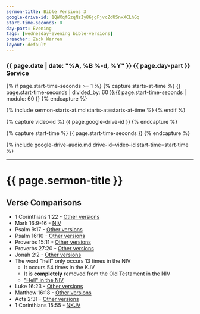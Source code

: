 ```yaml
---
sermon-title: Bible Versions 3
google-drive-id: 1QWXqfGzqNzIy86jgFjvcZdUSnxXCLhGq
start-time-seconds: 0
day-part: Evening
tags: [wednesday-evening bible-versions]
preacher: Zack Warren
layout: default
---
```


### {{ page.date | date: "%A, %B %-d, %Y" }} {{ page.day-part }} Service

{% if page.start-time-seconds >= 1 %}
{% capture starts-at-time %}
{{ page.start-time-seconds | divided_by: 60 }}:{{ page.start-time-seconds | modulo: 60 }}
{% endcapture %}

{% include sermon-starts-at.md starts-at=starts-at-time %}
{% endif %}

{% capture video-id %}
{{ page.google-drive-id }}
{% endcapture %}

{% capture start-time %}
{{ page.start-time-seconds }}
{% endcapture %}

{% include google-drive-audio.md drive-id=video-id start-time=start-time %}

***

# {{ page.sermon-title }}

## Verse Comparisons

- 1 Corinthians 1:22 - [Other versions](https://www.biblegateway.com/verse/en/1%20Corinthians%201:22)
- Mark 16:9-16 - [NIV](https://www.biblegateway.com/passage/?search=mark%2016%3A9-16&version=KJV;NIV)
- Psalm 9:17 - [Other versions](https://www.biblegateway.com/verse/en/Psalm%209:17)
- Psalm 16:10 - [Other versions](https://www.biblegateway.com/verse/en/Psalm%2016:10)
- Proverbs 15:11 - [Other versions](https://www.biblegateway.com/verse/en/Proverbs%2015:11)
- Proverbs 27:20 - [Other versions](https://www.biblegateway.com/verse/en/Proverbs%2027:20)
- Jonah 2:2 - [Other versions](https://www.biblegateway.com/verse/en/Jonah%202:2)
- The word "hell" only occurs 13 times in the NIV
    - It occurs 54 times in the KJV
    - It is **completely** removed from the Old Testament in the NIV
    - ["Hell" in the NIV](https://www.biblegateway.com/quicksearch/?quicksearch=hell&version=NIV)
- Luke 16:23 - [Other versions](https://www.biblegateway.com/verse/en/Luke%2016%3A23)
- Matthew 16:18 - [Other versions](https://www.biblegateway.com/verse/en/Matthew%2016%3A18)
- Acts 2:31 - [Other versions](https://www.biblegateway.com/verse/en/Acts%202%3A31)
- 1 Corinthians 15:55 - [NKJV](https://www.biblegateway.com/passage/?search=1%20Corinthians%2015%3A54-56&version=KJV,NKJV)
